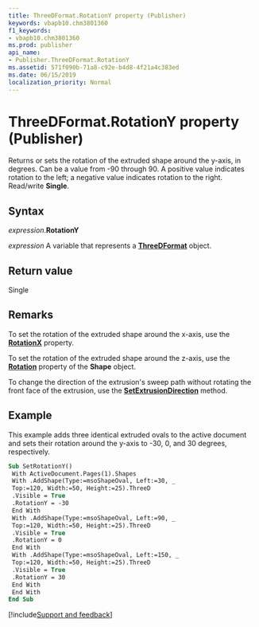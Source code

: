 ```yaml
---
title: ThreeDFormat.RotationY property (Publisher)
keywords: vbapb10.chm3801360
f1_keywords:
- vbapb10.chm3801360
ms.prod: publisher
api_name:
- Publisher.ThreeDFormat.RotationY
ms.assetid: 571f090b-71a8-c92e-b4d8-4f21a4c383ed
ms.date: 06/15/2019
localization_priority: Normal
---
```



# ThreeDFormat.RotationY property (Publisher)

Returns or sets the rotation of the extruded shape around the y-axis, in degrees. Can be a value from -90 through 90. A positive value indicates rotation to the left; a negative value indicates rotation to the right. Read/write **Single**.


## Syntax

_expression_.**RotationY**

_expression_ A variable that represents a **[ThreeDFormat](Publisher.ThreeDFormat.md)** object.


## Return value

Single


## Remarks

To set the rotation of the extruded shape around the x-axis, use the **[RotationX](Publisher.ThreeDFormat.RotationX.md)** property. 

To set the rotation of the extruded shape around the z-axis, use the **[Rotation](Publisher.Shape.Rotation.md)** property of the **Shape** object. 

To change the direction of the extrusion's sweep path without rotating the front face of the extrusion, use the **[SetExtrusionDirection](Publisher.ThreeDFormat.SetExtrusionDirection.md)** method.


## Example

This example adds three identical extruded ovals to the active document and sets their rotation around the y-axis to -30, 0, and 30 degrees, respectively.

```vb
Sub SetRotationY() 
 With ActiveDocument.Pages(1).Shapes 
 With .AddShape(Type:=msoShapeOval, Left:=30, _ 
 Top:=120, Width:=50, Height:=25).ThreeD 
 .Visible = True 
 .RotationY = -30 
 End With 
 With .AddShape(Type:=msoShapeOval, Left:=90, _ 
 Top:=120, Width:=50, Height:=25).ThreeD 
 .Visible = True 
 .RotationY = 0 
 End With 
 With .AddShape(Type:=msoShapeOval, Left:=150, _ 
 Top:=120, Width:=50, Height:=25).ThreeD 
 .Visible = True 
 .RotationY = 30 
 End With 
 End With 
End Sub
```

[!include[Support and feedback](~/includes/feedback-boilerplate.md)]